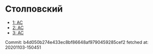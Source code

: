# Столповский
- [1: AC](1.md)
- [2: AC](2.md)
- [3: AC](3.md)

Commit: b4d050b274e433ec8bf86648af9790459285cef2
 fetched at: 20201103-150451
